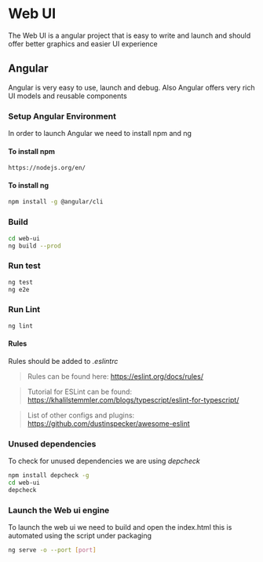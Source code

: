 # Web UI

The Web UI is a angular project that is easy to write and launch and should offer better graphics and easier UI experience

## Angular

Angular is very easy to use, launch and debug.
Also Angular offers very rich UI models and reusable components

### Setup Angular Environment

In order to launch Angular we need to install npm and ng

#### To install npm
```
https://nodejs.org/en/
```

#### To install ng
```bash
npm install -g @angular/cli
```

### Build

```bash
cd web-ui
ng build --prod
```

### Run test

```bash
ng test
ng e2e
```

### Run Lint

```bash
ng lint
```

#### Rules
Rules should be added to *.eslintrc*
> Rules can be found here: https://eslint.org/docs/rules/

> Tutorial for ESLint can be found: https://khalilstemmler.com/blogs/typescript/eslint-for-typescript/

> List of other configs and plugins: https://github.com/dustinspecker/awesome-eslint

### Unused dependencies

To check for unused dependencies we are using *depcheck*

```bash
npm install depcheck -g
cd web-ui
depcheck
```

### Launch the Web ui engine

To launch the web ui we need to build and open the index.html this is automated using the script under packaging

```bash
ng serve -o --port [port]
```
